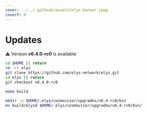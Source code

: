 ```yaml
---
cover: ../../.gitbook/assets/elys-banner.jpeg
coverY: 0
---
```


# Updates

⚠️ Version **v6.4.0-rc0** is available

```bash
cd $HOME || return
rm -rf elys
git clone https://github.com/elys-network/elys.git
cd elys || return
git checkout v6.4.0-rc0

make build

mkdir -p $HOME/.elys/cosmovisor/upgrades/v6.4-rc0/bin
mv build/elysd $HOME/.elys/cosmovisor/upgrades/v6.4-rc0/bin/
```
